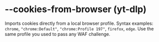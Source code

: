 # --cookies-from-browser (yt-dlp)

Imports cookies directly from a local browser profile. Syntax examples: `chrome`, `"chrome:Default"`, `"chrome:Profile 197"`, `firefox`, `edge`. Use the same profile you used to pass any WAF challenge.
